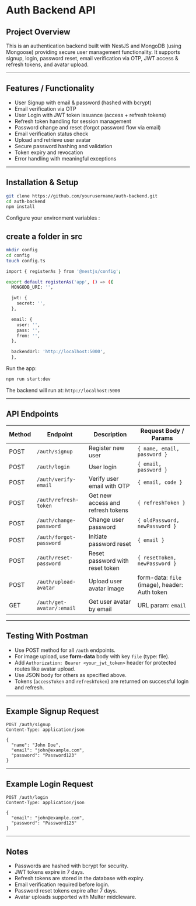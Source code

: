 
# Auth Backend API

## Project Overview

This is an authentication backend built with NestJS and MongoDB (using Mongoose) providing secure user management functionality. It supports signup, login, password reset, email verification via OTP, JWT access & refresh tokens, and avatar upload.

---

## Features / Functionality

* User Signup with email & password (hashed with bcrypt)
* Email verification via OTP
* User Login with JWT token issuance (access + refresh tokens)
* Refresh token handling for session management
* Password change and reset (forgot password flow via email)
* Email verification status check
* Upload and retrieve user avatar
* Secure password hashing and validation
* Token expiry and revocation
* Error handling with meaningful exceptions

---

## Installation & Setup

```bash
git clone https://github.com/yourusername/auth-backend.git
cd auth-backend
npm install
```

Configure your environment variables :
## create a folder in src 

```bash
mkdir config
cd config
touch config.ts
```

```bash
import { registerAs } from '@nestjs/config';

export default registerAs('app', () => ({
  MONGODB_URI: '',

  jwt: {
    secret: '',
  },

  email: {
    user: '',
    pass: '',
    from: '',
  },

  backendUrl: 'http://localhost:5000',
  },

```

Run the app:

```bash
npm run start:dev
```

The backend will run at: `http://localhost:5000`

---

## API Endpoints

| Method | Endpoint                  | Description                       | Request Body / Params                         |
| ------ | ------------------------- | --------------------------------- | --------------------------------------------- |
| POST   | `/auth/signup`            | Register new user                 | `{ name, email, password }`                   |
| POST   | `/auth/login`             | User login                        | `{ email, password }`                         |
| POST   | `/auth/verify-email`      | Verify user email with OTP        | `{ email, code }`                              |
| POST   | `/auth/refresh-token`     | Get new access and refresh tokens | `{ refreshToken }`                            |
| POST   | `/auth/change-password`   | Change user password              | `{ oldPassword, newPassword }`        |
| POST   | `/auth/forgot-password`   | Initiate password reset           | `{ email }`                                   |
| POST   | `/auth/reset-password`    | Reset password with reset token   | `{ resetToken, newPassword }`                 |
| POST   | `/auth/upload-avatar`     | Upload user avatar image          | form-data: `file` (image), header: Auth token |
| GET    | `/auth/get-avatar/:email` | Get user avatar by email          | URL param: `email`                            |

---

## Testing With Postman

* Use POST method for all `/auth` endpoints.
* For image upload, use **form-data** body with key `file` (type: file).
* Add `Authorization: Bearer <your_jwt_token>` header for protected routes like avatar upload.
* Use JSON body for others as specified above.
* Tokens (`accessToken` and `refreshToken`) are returned on successful login and refresh.

---

## Example Signup Request

```
POST /auth/signup
Content-Type: application/json

{
  "name": "John Doe",
  "email": "john@example.com",
  "password": "Password123"
}
```

---

## Example Login Request

```
POST /auth/login
Content-Type: application/json

{
  "email": "john@example.com",
  "password": "Password123"
}
```

---

## Notes

* Passwords are hashed with bcrypt for security.
* JWT tokens expire in 7 days.
* Refresh tokens are stored in the database with expiry.
* Email verification required before login.
* Password reset tokens expire after 7 days.
* Avatar uploads supported with Multer middleware.

